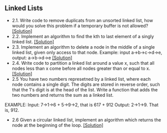 ## Linked Lists

- 2.1. Write code to remove duplicats from an unsorted linked list, how would you solve this problem if a temporary buffer is not allowed? [[Solution]](../code/2.1.java)
- 2.2. Implement an algorithm to find the kth to last element of a singly linked list. [[Solution]](https://github.com/hxwang/Leetcode/blob/master/code/Remove-Nth-Node-From-End-of-List.java)
- 2.3. Implement an algorithm to delete a node in the middle of a single linked list, given only access to that node.
Example: input a->b->c->d->e, output: a->b->d->e [[Solution]](../code/2.3.java)
- 2.4. Write code to partition a linked list around a value x, such that all nodes less than x come before all nodes greater than or equal to x. [[Solution]](https://github.com/hxwang/Leetcode/blob/master/code/Partition-List.java)
- 2.5 You have two numbers represetned by a linked list, where each node contains a single digit. The digits are stored in reverse order, such that the 1's digit is at the head of the list. Write a function that adds the two numbers and returns the sum as a linked list.

EXAMPLE: Input: 7->1->6 + 5->9->2, that is 617 + 912 
Output: 2->1->9. That is, 912.
- 2.6 Given a circular linked list, implement an algorithm which returns the node at the beginning of the loop. [[Solution]](https://github.com/hxwang/Leetcode/blob/master/code/Linked-List-Cycle-II.java)
